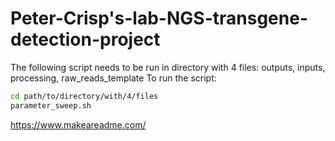 # Peter-Crisp's-lab-NGS-transgene-detection-project
The following script needs to be run in directory with 4 files: outputs, inputs, processing, raw_reads_template
To run the script:
```bash
cd path/to/directory/with/4/files
parameter_sweep.sh
```
https://www.makeareadme.com/
